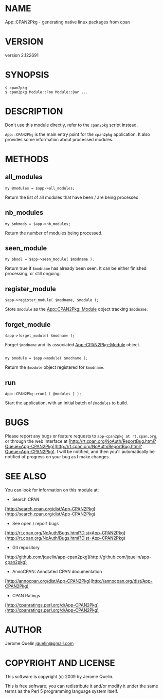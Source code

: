 # NAME

App::CPAN2Pkg - generating native linux packages from cpan

# VERSION

version 2.122691

# SYNOPSIS

    $ cpan2pkg
    $ cpan2pkg Module::Foo Module::Bar ...

# DESCRIPTION

Don't use this module directly, refer to the `cpan2pkg` script instead.

`App::CPAN2Pkg` is the main entry point for the `cpan2pkg` application. It
also provides some information about processed modules.

# METHODS

## all\_modules

    my @modules = $app->all_modules;

Return the list of all modules that have been / are being processed.

## nb\_modules

    my $nbmods = $app->nb_modules;

Return the number of modules being processed.

## seen\_module

    my $bool = $app->seen_module( $modname );

Return true if `$modname` has already been seen. It can be either
finished processing, or still ongoing.

## register\_module

    $app->register_module( $modname, $module );

Store `$module` as the [App::CPAN2Pkg::Module](http://search.cpan.org/perldoc?App::CPAN2Pkg::Module) object tracking
`$modname`.

## forget\_module

    $app->forget_module( $modname );

Forget `$modname` and its associated [App::CPAN2Pkg::Module](http://search.cpan.org/perldoc?App::CPAN2Pkg::Module) object.

## 

    my $module = $app->module( $modname );

Return the `$module` object registered for `$modname`.

## run

    App::CPAN2Pkg->run( [ @modules ] );

Start the application, with an initial batch of `@modules` to build.

# BUGS

Please report any bugs or feature requests to `app-cpan2pkg at
rt.cpan.org`, or through the web interface at
[http://rt.cpan.org/NoAuth/ReportBug.html?Queue=App-CPAN2Pkg](http://rt.cpan.org/NoAuth/ReportBug.html?Queue=App-CPAN2Pkg). I will
be notified, and then you'll automatically be notified of progress on
your bug as I make changes.

# SEE ALSO

You can look for information on this module at:

- Search CPAN

[http://search.cpan.org/dist/App-CPAN2Pkg](http://search.cpan.org/dist/App-CPAN2Pkg)

- See open / report bugs

[http://rt.cpan.org/NoAuth/Bugs.html?Dist=App-CPAN2Pkg](http://rt.cpan.org/NoAuth/Bugs.html?Dist=App-CPAN2Pkg)

- Git repository

[http://github.com/jquelin/app-cpan2pkg](http://github.com/jquelin/app-cpan2pkg)

- AnnoCPAN: Annotated CPAN documentation

[http://annocpan.org/dist/App-CPAN2Pkg](http://annocpan.org/dist/App-CPAN2Pkg)

- CPAN Ratings

[http://cpanratings.perl.org/d/App-CPAN2Pkg](http://cpanratings.perl.org/d/App-CPAN2Pkg)

# AUTHOR

Jerome Quelin <jquelin@gmail.com>

# COPYRIGHT AND LICENSE

This software is copyright (c) 2009 by Jerome Quelin.

This is free software; you can redistribute it and/or modify it under
the same terms as the Perl 5 programming language system itself.
